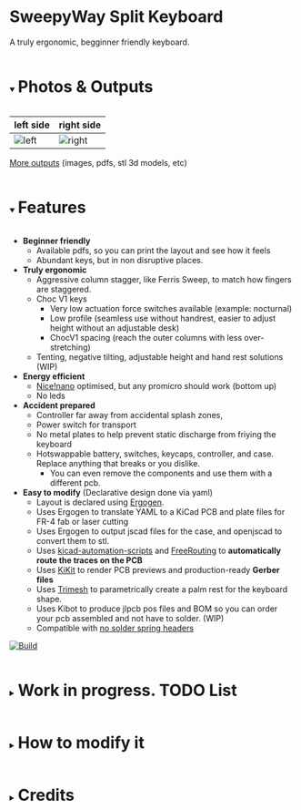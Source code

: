 # SweepyWay Split Keyboard 

A truly ergonomic, begginner friendly keyboard.

<details open><summary><h1 style="display:inline-block">Photos & Outputs</h1></summary>

left side | right side
-|-
![left](https://happily-coding.github.io/SweepyWay/images/left_pcb-top.png) | ![right](https://happily-coding.github.io/SweepyWay/images/right_pcb-top.png)

[More outputs](https://happily-coding.github.io/SweepyWay/) (images, pdfs, stl 3d models, etc)
<!-- 
![left bottom](https://happily-coding.github.io/SweepyWay/images/left_pcb-bottom.png) | ![right bottom](https://happily-coding.github.io/SweepyWay/images/right_pcb-bottom.png)
-->
</details>

<details open><summary><h1 style="display:inline-block">Features</span></summary> 

* **Beginner friendly**
  * Available pdfs, so you can print the layout and see how it feels
  * Abundant keys, but in non disruptive places.
* **Truly ergonomic**
  * Aggressive column stagger, like Ferris Sweep, to match how fingers are staggered.
  * Choc V1 keys
    * Very low actuation force switches available (example: nocturnal)
    * Low profile (seamless use without handrest, easier to adjust height without an adjustable desk)
    * ChocV1 spacing (reach the outer columns with less over-stretching)
  * Tenting, negative tilting, adjustable height and hand rest solutions (WIP)
* **Energy efficient**
  * [Nice!nano](https://nicekeyboards.com/nice-nano) optimised, but any promicro should work (bottom up) 
  <!-- * [Nice!view](https://nicekeyboards.com/nice-view) support Not tested, probably requires small modifications --> 
  * No leds
* **Accident prepared** 
  * Controller far away from accidental splash zones,
  * Power switch for transport
  * No metal plates to help prevent static discharge from friying the keyboard
  * Hotswappable battery, switches, keycaps, controller, and case. Replace anything that breaks or you dislike.
    * You can even remove the components and use them with a different pcb.
* **Easy to modify** (Declarative design done via yaml)
  * Layout is declared using [Ergogen](https://github.com/mrzealot/ergogen/). 
  * Uses Ergogen to translate YAML to a KiCad PCB and plate files for FR-4 fab or laser cutting
  * Uses Ergogen to output jscad files for the case, and openjscad to convert them to stl.
  * Uses [kicad-automation-scripts](https://github.com/productize/kicad-automation-scripts) and [FreeRouting](https://github.com/freerouting/freerouting) to **automatically route the traces on the PCB**
  * Uses [KiKit](https://github.com/yaqwsx/KiKit) to render PCB previews and production-ready **Gerber files**
  * Uses [Trimesh](https://github.com/mikedh/trimesh/tree/main) to parametrically create a palm rest for the keyboard shape.
  * Uses Kibot to produce jlpcb pos files and BOM so you can order your pcb assembled and not have to solder. (WIP) 
  * Compatible with [no solder spring headers](https://typeractive.xyz/products/no-solder-spring-headers) 

[![Build](https://github.com/Happily-Coding/SweepyWay/actions/workflows/build.yaml/badge.svg)](https://github.com/Happily-Coding/SweepyWay/actions/workflows/build.yaml)
<details><summary><h1 style="display:inline-block"> Work in progress. TODO List</h1></summary>

- perfect top case, and replicate for right side
  - the controller area is delicate, we need to only increase height on the part that the controller and maybe the jsph and reset switch are, since otherwise they wont fit with the plate cutting into them
  - We need to keep the reset butotn exposed to the outside if we want to be able to use the keyboard flash with the cover on (which may be important for typing)
- add the battery and microcontroller 3d model to check there are no issues
- add a lengua in the wall of the case below the top plate to en sure no drainage on the corners?
- Add parametric tenting legs.
- Add spacing between case wall and pcb (add some more padding in addition to the wall thickness)
- Finish making hand rest parametric and integrate it into the pipeline
- Fix the additional outline to cover the controller
- make sure the bom & pos are outputed correctly and ideally automated
- Nice haves:
  - Make base tilting and tenting compatible and or adjustable height
  - add water draining holes
  - Add a piece of plastic that goes inward from the top of the border and fits in it to cover the pcb
  - add leds and spacing for a big batery in the tenting solution
  - add other controller types
  - improve controller pin assignment for better routing
  - Add headers soldering from jlpcb
  - add a tenting system with space for a larger batery or make space for a larger batery in the palm rest, so you can reasonably use the keyboard with rgb.
  - Add row staggered variants that are space efficient.
  - Make sure the keyboard is correctly produced with mbk spacing, and mx spacing.
  - Add the ability to customize keycap spacing for the outer columns and rows
</details>


<details><summary><h1 style="display:inline-block"> How to modify it</h1></summary>
### Setup
If you would like to modify this:
* fork it
* clone it locally with celoide submodule git clone --recurse-submodules https://github.com/Happily-Coding/SweepyWay.git
* change `ergogen/config.yaml` to your liking
* reactivate github workflows
* reactivate github pages at https://github.com/your-name/your-repo/settings/pages, choose github actions instead of a branch
* push your changes; the `build.yml` GitHub Workflows(https://github.com/your-name/your-repo/actions) will pick it up, autoroute and generate Gerbers, all in a zip file, and then deploy it to github pages(https://your-name.github.io/your-repo/).
* or:
  * make sure to have Docker CLI and NodeJS installed
  * run `make setup clean all`
  * check the `output` folder for KiCad PCBs and Gerbers
* you can find the latest build artifacts [here](https://happily-coding.github.io/SweepyWay/)

See the [workflow](.github/workflows/build.yml) or the [Makefile](Makefile) for more details.

### Quickly previewing the pcb before pushing
Open the project, open a terminal, run ```cd ergogen``` and ```ergogen .```

### Quickly previewing the case and other jscad files before pushing
Open [neorama openjscad](https://neorama.de/) , and drag the jscad file to the button, you can pan and move using right click or shift rightclick.


### Quickly previewing the palmrest before pushing
- Install uv ```pip install uv``` and run uv sync to generate your virtual environment (only once)
- Run ergogen to produce the outlines.
- ```uv run palmrest_and_tenting_creation/create_palmrest.py```

<!-- 
### Add more keys in places that don't interfere with the controller
Add elements to the row or column matrix, and map them (WIP, TODO explain with more detail)

### Use other controllers

### Use mx switches / chocv2 switches

### Use other battery/reset switches/ footprints
See this examples: 
https://github.com/jsbursik/Janus-Keyboard mx nice nano reversible with custom footprints
https://github.com/tarneaux/triboard xiao controller choc spaced reversible with battery polygon!
https://github.com/Henkru/novum mx with jlpcb target, middle layer for stability, and awesome background art
https://github.com/Musab-Hassan/aurora_keyboard very detailed, and well organized mx example
https://github.com/soundmonster/samoklava/tree/main
https://github.com/christianselig/caldera-keyboard/blob/main/ergogen/config.yaml
https://github.com/jusdisgi/splaveferris/blob/main/ergogen/config.yaml (choc v1, smd) <-- reference for mirrored
https://github.com/jusdisgi/biggie-splays/blob/main/biggie-splays_choc_v1/config.yaml mirror matrix
https://pastebin.com/JzsmATYZ celoide reversible (obtianed from atreus/absolem discord) https://cdn.discordapp.com/attachments/759825860617437204/1376609916986327150/pleiades.yaml?ex=685b8624&is=685a34a4&hm=b6c63e79710fd8ff0cd410843348a5f8570dccdcfe2448ce519ddc2d7e60ecf4&
Complex case, and mounting example with celodie footpritns https://github.com/MalusKnight/SplitMax-Ergogen/blob/main/config.yaml and oleds
https://github.com/Nuclear-Squid/Quacken/blob/main/config.yaml [ro micro non celoide]
https://peterlyons.com/problog/2024/05/kipra-keyboard/ how to load an ergogen otuput to freecad 
https://github.com/johnlamb/LambBT/blob/main/ergogen/config.yaml case, m2 screwes, etc 
https://github.com/AtomicJon/jonkey/blob/main/jonkey-v2.yml other celoide footprints usage
https://github.com/scipioni/clavis alternative stup for auto routing 
#asym in theory can be used in outlines to get only mirrored or only normal points https://docs.ergogen.xyz/outlines/
-->
</details>

<details><summary><h1 style="display:inline-block"> Credits</h1></summary>

- [mxooaar](https://www.reddit.com/r/ErgoMechKeyboards/comments/1lanvon/comment/mxooaar/) for peaking my interest in actually building my idea for a keyboard
- [christianselig caldera keyboard](https://github.com/christianselig/caldera-keyboard) for showing that creating a custom keyboard is reasonably easy
- [Ergogen](https://github.com/ergogen/ergogen) for the awesome tool for building most of the keyboard
- [Soundmonster Samaklova Keyboard](https://github.com/soundmonster/samoklava/tree/main) for automatic electronic routing
- [tbaumann typematrix](https://github.com/tbaumann/typematrix_split_new/tree/main/ergogen) for automatic documentation, and example of how to use celoide ergonomic footprints
- [Celoide](https://github.com/ceoloide/ergogen-footprints) for the library of additional ergogen footprints for more parts and the awesome discord.
- [alakuu/skree](https://www.reddit.com/user/alakuu/) for taking the time to answer questions about pcb assembly services
- [Choco-rain](https://www.reddit.com/r/MechanicalKeyboards/comments/qanrr8/corne_with_3d_printed_cases_wrist_rests_and_plates/) for palmrest inspiration
</details>
